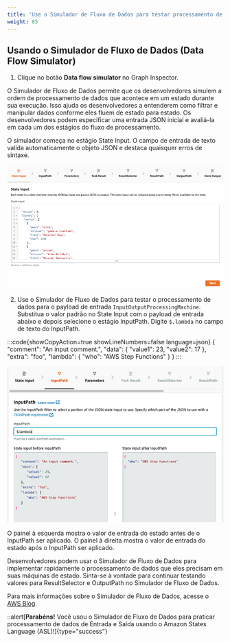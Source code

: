 ```yaml
---
title: 'Use o Simulador de Fluxo de Dados para testar processamento de dados'
weight: 85
---
```


## Usando o Simulador de Fluxo de Dados (Data Flow Simulator)

1. Clique no botão **Data flow simulator** no Graph Inspector.

O Simulador de Fluxo de Dados permite que os desenvolvedores simulem a ordem de processamento de dados que acontece em um estado durante sua execução. Isso ajuda os desenvolvedores a entenderem como filtrar e manipular dados conforme eles fluem de estado para estado. Os desenvolvedores podem especificar uma entrada JSON inicial e avaliá-la em cada um dos estágios do fluxo de processamento.

O simulador começa no estágio State Input. O campo de entrada de texto valida automaticamente o objeto JSON e destaca quaisquer erros de sintaxe.

![Data flow simulator](/static/img/module-6/simulator.png)

2. Use o Simulador de Fluxo de Dados para testar o processamento de dados para o payload de entrada `InputOutputProcessingMachine`. Substitua o valor padrão no State Input com o payload de entrada abaixo e depois selecione o estágio InputPath. Digite `$.lambda` no campo de texto do InputPath. 

:::code{showCopyAction=true showLineNumbers=false language=json}
{
   "comment": "An input comment.",
   "data": {
      "value1": 23,
      "value2": 17
   },
   "extra": "foo",
   "lambda": {
      "who": "AWS Step Functions"
   }
}
:::

![Data flow simulator](/static/img/module-6/input-path.png)

O painel à esquerda mostra o valor de entrada do estado antes de o InputPath ser aplicado. O painel à direita mostra o valor de entrada do estado após o InputPath ser aplicado. 

Desenvolvedores podem usar o Simulador de Fluxo de Dados para implementar rapidamente o processamento de dados que eles precisam em suas máquinas de estado. 
Sinta-se à vontade para continuar testando valores para ResultSelector e OutputPath no Simulador de Fluxo de Dados.

Para mais informações sobre o Simulador de Fluxo de Dados, acesse o [AWS Blog](https://aws.amazon.com/blogs/compute/modeling-workflow-input-output-path-processing-with-data-flow-simulator/).
 
::alert[**Parabéns!** Você usou o Simulador de Fluxo de Dados para praticar processamento de dados de Entrada e Saída usando o Amazon States Language (ASL)!]{type="success"}
